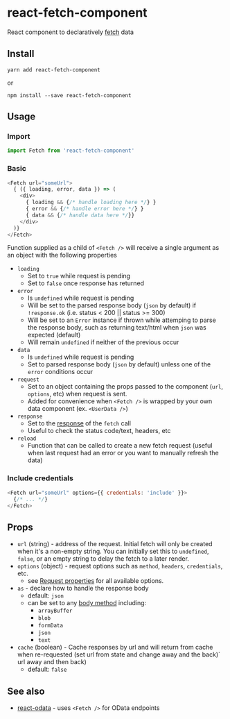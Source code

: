 # react-fetch-component

React component to declaratively [fetch](https://developer.mozilla.org/en-US/docs/Web/API/Fetch_API) data

## Install
```
yarn add react-fetch-component
```
or
```
npm install --save react-fetch-component
```

## Usage

### Import
```js
import Fetch from 'react-fetch-component'
```

### Basic
```js
<Fetch url="someUrl">
  { ({ loading, error, data }) => (
    <div>
      { loading && {/* handle loading here */} }
      { error && {/* handle error here */} }
      { data && {/* handle data here */}}
    </div>
  )}
</Fetch>
``` 

Function supplied as a child of `<Fetch />` will receive a single argument as an object with the following properties
- `loading`
  - Set to `true` while request is pending
  - Set to `false` once response has returned
- `error`
  - Is `undefined` while request is pending
  - Will be set to the parsed response body (`json` by default) if `!response.ok` (i.e. status < 200 || status >= 300)
  - Will be set to an `Error` instance if thrown while attemping to parse the response body, such as returning text/html when `json` was expected (default)
  - Will remain `undefined` if neither of the previous occur
- `data`
  - Is `undefined` while request is pending
  - Set to parsed response body (`json` by default) unless one of the `error` conditions occur
- `request`
  - Set to an object containing the props passed to the component (`url`, `options`, etc) when request is sent.
  - Added for convenience when `<Fetch />` is wrapped by your own data component (ex. `<UserData />`)
- `response`
  - Set to the [response](https://developer.mozilla.org/en-US/docs/Web/API/Response) of the `fetch` call
  - Useful to check the status code/text, headers, etc
- `reload`
  - Function that can be called to create a new fetch request (useful when last request had an error or you want to manually refresh the data)

### Include credentials
```js
<Fetch url="someUrl" options={{ credentials: 'include' }}>
  {/* ... */}
</Fetch>
```

## Props
- `url` (string) - address of the request.  Initial fetch will only be created when it's a non-empty string.  You can initially set this to `undefined`, `false`, or an empty string to delay the fetch to a later render.
- `options` (object) - request options such as `method`, `headers`, `credentials`, etc.
  - see [Request properties](https://developer.mozilla.org/en-US/docs/Web/API/Request#Properties) for all available options.
- `as` - declare how to handle the response body
  - default: `json`
  - can be set to any [body method](https://developer.mozilla.org/en-US/docs/Web/API/Body#Methods) including:
    - `arrayBuffer`
    - `blob`
    - `formData`
    - `json`
    - `text`
- `cache` (boolean) - Cache responses by url and will return from cache when re-requested (set url from state and change away and the back)` url away and then back)
  - default: `false`

## See also
- [react-odata](https://github.com/techniq/react-odata) - uses `<Fetch />` for OData endpoints
